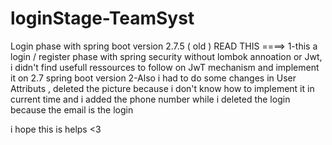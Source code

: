 # loginStage-TeamSyst
Login phase with spring boot version 2.7.5 ( old ) 
READ THIS ====> 
1-this a login / register phase with spring security without lombok annoation or Jwt, i didn't find usefull ressources to follow on JwT mechanism and implement it on 2.7 spring boot version 
2-Also i had to do some changes in User Attributs , deleted the picture because i don't know how to implement it in current time and i added the phone number while i deleted the login because the email is the login 

i hope this is helps <3 

